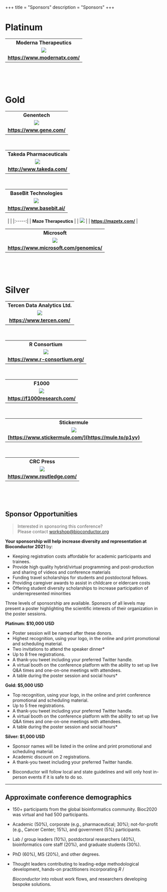 +++
title = "Sponsors"
description = "Sponsors"
+++

# Platinum

|       |
|:-----:|
| **Moderna Therapeutics** |
| ![](../img/clients/moderna-therapeutics-logo_resized.png) |
| **https://www.modernatx.com/** |

&nbsp;

&nbsp;

# Gold

|       |
|:-----:|
| **Genentech** |
| ![](../img/clients/Genentech-Logo_resized.png) |
| **https://www.gene.com/** |

&nbsp;

|       |
|:-----:|
| **Takeda Pharmaceuticals** |
| ![](../img/clients/takeda_logo_resized.png) |
| **http://www.takeda.com/** |

&nbsp;

|       |
|:-----:|
| **BaseBit Technologies** |
| ![](../img/clients/basebitlogo_resized.png) |
| **https://www.basebit.ai/** |

&nbsp;
|       |
|:-----:|
| **Maze Therapeutics** |
| ![](../img/clients/Maze_Logo_Navy-04_resized.png) |
| **https://mazetx.com/** |

|       |
|:-----:|
| **Microsoft** |
| ![](../img/clients/Microsoft_resized.jpg) |
| **https://www.microsoft.com/genomics/** |

&nbsp;

&nbsp;

# Silver

|       |
|:-----:|
| **Tercen Data Analytics Ltd.** |
| ![](../img/clients/Tercen_weblogo4_resized.png) |
| **https://www.tercen.com/** |

&nbsp;

|       |
|:-----:|
| **R Consortium** |
| ![](../img/clients/R_Consortium-logo-horizontal-black_resized.png) |
| **https://www.r-consortium.org/** |

&nbsp;

|       |
|:-----:|
| **F1000** |
| ![](../img/clients/F1000R_logo_crop_resized.png) |
| **https://f1000research.com/** |
&nbsp;

|       |
|:-----:|
| **Stickermule** |
| ![](../img/clients/StickerMule_resized.png) |
| **[https://www.stickermule.com/](https://mule.to/p1yv)** |
&nbsp;

|       |
|:-----:|
| **CRC Press** |
| ![](../img/clients/crcpress_resized.png) |
| **https://www.routledge.com/** |
&nbsp;

&nbsp;

## Sponsor Opportunities

> Interested in sponsoring this conference? <br> 
Please contact <workshop@bioconductor.org>

**Your sponsorship will help increase diversity and representation at Bioconductor 2021** by:

- Keeping registration costs affordable for academic participants and trainees.  
- Provide high quality hybrid/virtual programming and post-production and sharing of videos and conference materials
- Funding travel scholarships for students and postdoctoral fellows.
- Providing caregiver awards to assist in childcare or eldercare costs
- Offering student diversity scholarships to increase participation of underrepresented minorities

Three levels of sponsorship are available. Sponsors of all levels may present a poster highlighting the scientific interests of their organization in the poster sessions.

**Platinum: $10,000 USD**

- Poster session will be named after these donors. 
- Highest recognition, using your logo, in the online and print promotional and scheduling material. 
- Two invitations to attend the speaker dinner* 
- Up to 8 free registrations.
- A thank-you tweet including your preferred Twitter handle. 
- A virtual booth on the conference platform with the ability to set up live Q&A times and one-on-one meetings with attendees.
- A table during the poster session and social hours*


**Gold: $5,000 USD**

- Top recognition, using your logo, in the online and print conference promotional and scheduling material. 
- Up to 5 free registrations. 
- A thank-you tweet including your preferred Twitter handle. 
- A virtual booth on the conference platform with the ability to set up live Q&A times and one-on-one meetings with attendees.
- A table during the poster session and social hours*

**Silver: $1,000 USD**

- Sponsor names will be listed in the online and print promotional and scheduling material.
- Academic discount on 2 registrations.
- A thank-you tweet including your preferred Twitter handle.

* Bioconductor will follow local and state guidelines and will only host in-person events if it is safe to do so. 

***

## Approximate conference demographics

- 150+ participants from the global bioinformatics community. Bioc2020 was virtual and had 500 participants.

- Academic (50%), corporate (e.g., pharmaceutical; 30%);
  not-for-profit (e.g., Cancer Center; 15%), and government (5%)
  participants.

- Lab / group leaders (10%), postdoctoral researchers (40%),
  bioinformatics core staff (20%), and graduate students (30%).

- PhD (60%), MS (20%), and other degrees.

- Thought leaders contributing to leading-edge methodological
  development, hands-on practitioners incorporating _R_ /
  
  _Bioconductor_ into robust work flows, and researchers developing
  bespoke solutions.
 
